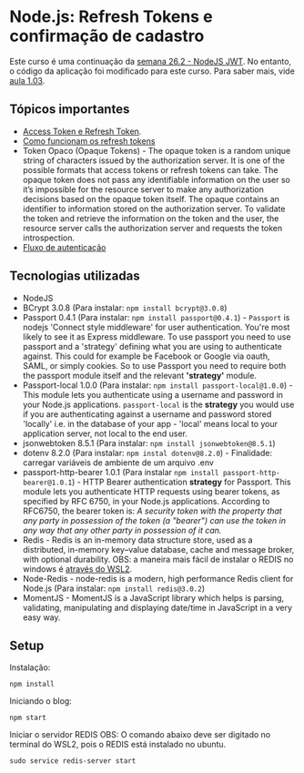 # Node.js: Refresh Tokens e confirmação de cadastro

Este curso é uma continuação da [semana 26.2 - NodeJS JWT](../semana26.2%20-%20nodejs%20JWT/README.md). No entanto, o código da aplicação foi modificado para este curso. Para saber mais, vide [aula 1.03](./notas-de-aula/aula%201.03%20-%20Access%20e%20Refresh%20Tokens.md).

## Tópicos importantes
* [Access Token e Refresh Token](./notas-de-aula/aula%201.03%20-%20Access%20e%20Refresh%20Tokens.md).
* [Como funcionam os refresh tokens](./notas-de-aula/aula%201.05%20-%20como%20funcionam%20os%20refresh%20tokens.md)
* Token Opaco (Opaque Tokens) - The opaque token is a random unique string of characters issued by the authorization server. It is one of the possible formats that access tokens or refresh tokens can take. The opaque token does not pass any identifiable information on the user so it’s impossible for the resource server to make any authorization decisions based on the opaque token itself. The opaque contains an identifier to information stored on the authorization server. To validate the token and retrieve the information on the token and the user, the resource server calls the authorization server and requests the token introspection. 
* [Fluxo de autenticação](./notas-de-aula/aula%201.09%20-%20Como%20funcionam%20os%20refresh%20tokens%20-%20fluxo%20de%20autentica%C3%A7%C3%A3o.pdf)

## Tecnologias utilizadas
* NodeJS
* BCrypt 3.0.8 (Para instalar: `npm install bcrypt@3.0.8`)
* Passport 0.4.1 (Para instalar: `npm install passport@0.4.1`) - `Passport` is nodejs 'Connect style middleware' for user authentication. You're most likely to see it as Express middleware. To use passport you need to use passport and a 'strategy' defining what you are using to authenticate against. This could for example be Facebook or Google via oauth, SAML, or simply cookies. So to use Passport you need to require both the passport module itself and the relevant **'strategy'** module.
* Passport-local 1.0.0 (Para instalar: `npm install passport-local@1.0.0`) - This module lets you authenticate using a username and password in your Node.js applications. `passport-local` is the **strategy** you would use if you are authenticating against a username and password stored 'locally' i.e. in the database of your app - 'local' means local to your application server, not local to the end user.
* jsonwebtoken 8.5.1 (Para instalar: `npm install jsonwebtoken@8.5.1`)
* dotenv 8.2.0 (Para instalar: `npm instal dotenv@8.2.0`) - Finalidade: carregar variáveis de ambiente de um arquivo .env
* passport-http-bearer 1.0.1 (Para instalar `npm install passport-http-bearer@1.0.1`) - HTTP Bearer authentication **strategy** for Passport. This module lets you authenticate HTTP requests using bearer tokens, as specified by RFC 6750, in your Node.js applications. According to RFC6750, the bearer token is:
*A security token with the property that any party in possession of the token (a "bearer") can use the token in any way that any other party in possession of it can.*
* Redis - Redis is an in-memory data structure store, used as a distributed, in-memory key–value database, cache and message broker, with optional durability. OBS: a maneira mais fácil de instalar o REDIS no windows é [através do WSL2](https://redis.io/docs/getting-started/installation/install-redis-on-windows/).
* Node-Redis - node-redis is a modern, high performance Redis client for Node.js (Para instalar: `npm install redis@3.0.2`)
* MomentJS - MomentJS is a JavaScript library which helps is parsing, validating, manipulating and displaying date/time in JavaScript in a very easy way.

## Setup

Instalação: 

```
npm install
```

Iniciando o blog:

```
npm start
```

Iniciar o servidor REDIS
OBS: O comando abaixo deve ser digitado no terminal do WSL2, pois o REDIS está instalado no ubuntu.
```
sudo service redis-server start
```






